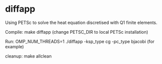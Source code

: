 # diffapp
Using PETSc to solve the heat equation discretised with Q1 finite elements.

Compile: make diffapp (change PETSC_DIR to local PETSc installation)

Run: OMP_NUM_THREADS=1 ./diffapp -ksp_type cg -pc_type bjacobi (for example)

cleanup: make allclean

